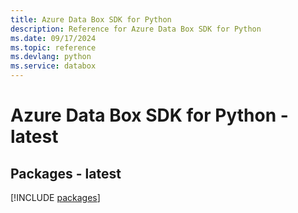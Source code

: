 ```yaml
---
title: Azure Data Box SDK for Python
description: Reference for Azure Data Box SDK for Python
ms.date: 09/17/2024
ms.topic: reference
ms.devlang: python
ms.service: databox
---
```

# Azure Data Box SDK for Python - latest
## Packages - latest
[!INCLUDE [packages](data-box-index.md)]
